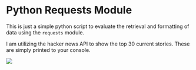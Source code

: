 # Python Requests Module

This is just a simple python script to evaluate the retrieval and formatting of data using the `requests` module.

I am utilizing the hacker news API to show the top 30 current stories. These are simply printed to your console.

![](https://assets.codepen.io/2154393/hn-requests-img.png)